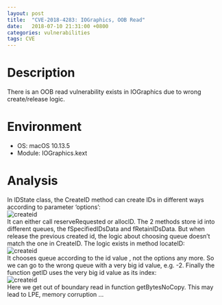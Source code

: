 ```yaml
---
layout: post
title:  "CVE-2018-4283: IOGraphics, OOB Read"
date:   2018-07-10 21:31:00 +0800
categories: vulnerabilities
tags: CVE
---
```


# Description
There is an OOB read vulnerability exists in IOGraphics due to wrong create/release logic.


# Environment
* OS: 		macOS 10.13.5  
* Module:	    IOGraphics.kext

# Analysis
In IDState class, the CreateID method can create IDs in different ways according to parameter ‘options’:  
![createid]("/_asserts/createid.png")  
It can either call reserveRequested or allocID. The 2 methods store id into different queues, the fSpecifiedIDsData and fRetainIDsData.
But when release the previous created id, the logic about choosing queue doesn’t match the one in CreateID. The logic exists in method locateID:  
![createid]("/_asserts/locateid.png")  
It chooses queue according to the id value , not the options any more. So we can go to the wrong queue with a very big id value, e.g. -2. Finally the function getID uses the very big id value as its index:  
![createid]("/_asserts/getid.png")   
Here we get out of boundary read in function getBytesNoCopy. This may lead to LPE, memory corruption …




